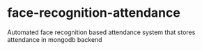 # face-recognition-attendance
Automated face recognition based attendance system that stores attendance in mongodb backend
